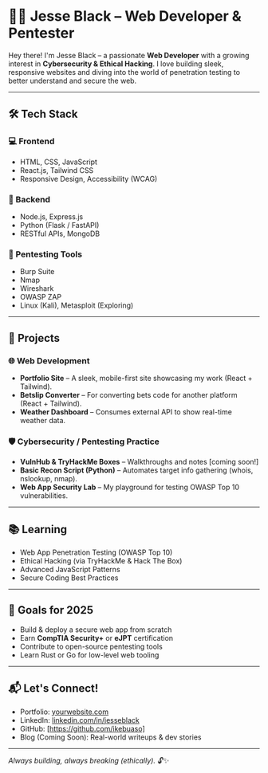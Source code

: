 # 👨‍💻 Jesse Black – Web Developer & Pentester

Hey there! I'm Jesse Black – a passionate **Web Developer** with a growing interest in **Cybersecurity & Ethical Hacking**. I love building sleek, responsive websites and diving into the world of penetration testing to better understand and secure the web.

---

## 🛠️ Tech Stack

### 💻 Frontend
- HTML, CSS, JavaScript
- React.js, Tailwind CSS
- Responsive Design, Accessibility (WCAG)

### 🧠 Backend
- Node.js, Express.js
- Python (Flask / FastAPI)
- RESTful APIs, MongoDB

### 🔐 Pentesting Tools
- Burp Suite
- Nmap
- Wireshark
- OWASP ZAP
- Linux (Kali), Metasploit (Exploring)

---

## 📁 Projects

### 🌐 Web Development
- **Portfolio Site** – A sleek, mobile-first site showcasing my work (React + Tailwind).
- **Betslip Converter** – For converting bets code for another platform (React + Tailwind).
- **Weather Dashboard** – Consumes external API to show real-time weather data.

### 🛡️ Cybersecurity / Pentesting Practice
- **VulnHub & TryHackMe Boxes** – Walkthroughs and notes [coming soon!]
- **Basic Recon Script (Python)** – Automates target info gathering (whois, nslookup, nmap).
- **Web App Security Lab** – My playground for testing OWASP Top 10 vulnerabilities.

---

## 📚 Learning

- Web App Penetration Testing (OWASP Top 10)
- Ethical Hacking (via TryHackMe & Hack The Box)
- Advanced JavaScript Patterns
- Secure Coding Best Practices

---

## 🧩 Goals for 2025

- Build & deploy a secure web app from scratch
- Earn **CompTIA Security+** or **eJPT** certification
- Contribute to open-source pentesting tools
- Learn Rust or Go for low-level web tooling

---

## 📬 Let's Connect!

- Portfolio: [yourwebsite.com](https://yourwebsite.com)
- LinkedIn: [linkedin.com/in/jesseblack](https://linkedin.com/in/jesseblack)
- GitHub: [https://github.com/ikebuaso]
- Blog (Coming Soon): Real-world writeups & dev stories

---

_Always building, always breaking (ethically)._ 🔓✨
